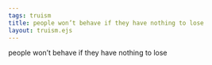 ```yaml
---
tags: truism
title: people won’t behave if they have nothing to lose
layout: truism.ejs
---
```


people won’t behave if they have nothing to lose